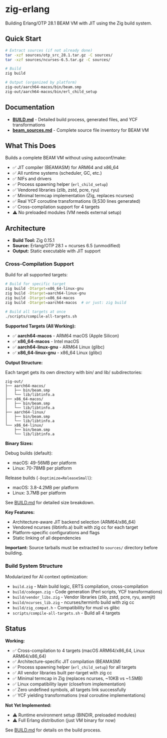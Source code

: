 # zig-erlang

Building Erlang/OTP 28.1 BEAM VM with JIT using the Zig build system.

## Quick Start

```bash
# Extract sources (if not already done)
tar -xzf sources/otp_src_28.1.tar.gz -C sources/
tar -xzf sources/ncurses-6.5.tar.gz -C sources/

# Build
zig build

# Output (organized by platform)
zig-out/aarch64-macos/bin/beam.smp
zig-out/aarch64-macos/bin/erl_child_setup
```

## Documentation

- **[BUILD.md](BUILD.md)** - Detailed build process, generated files, and YCF transformations
- **[beam_sources.md](beam_sources.md)** - Complete source file inventory for BEAM VM

## What This Does

Builds a complete BEAM VM without using autoconf/make:
- ✅ JIT compiler (BEAMASM) for ARM64 and x86_64
- ✅ All runtime systems (scheduler, GC, etc.)
- ✅ NIFs and drivers
- ✅ Process spawning helper (`erl_child_setup`)
- ✅ Vendored libraries (zlib, zstd, pcre, ryu)
- ✅ Minimal termcap implementation (Zig, replaces ncurses)
- ✅ Real YCF coroutine transformations (9,530 lines generated)
- ✅ Cross-compilation support for 4 targets
- ⚠️ No preloaded modules (VM needs external setup)

## Architecture

- **Build Tool:** Zig 0.15.1
- **Source:** Erlang/OTP 28.1 + ncurses 6.5 (unmodified)
- **Output:** Static executable with JIT support

### Cross-Compilation Support

Build for all supported targets:
```bash
# Build for specific target
zig build -Dtarget=x86_64-linux-gnu
zig build -Dtarget=aarch64-linux-gnu
zig build -Dtarget=x86_64-macos
zig build -Dtarget=aarch64-macos  # or just: zig build

# Build all targets at once
./scripts/compile-all-targets.sh
```

**Supported Targets (All Working):**
- ✅ **aarch64-macos** - ARM64 macOS (Apple Silicon)
- ✅ **x86_64-macos** - Intel macOS
- ✅ **aarch64-linux-gnu** - ARM64 Linux (glibc)
- ✅ **x86_64-linux-gnu** - x86_64 Linux (glibc)

**Output Structure:**

Each target gets its own directory with bin/ and lib/ subdirectories:
```
zig-out/
├── aarch64-macos/
│   ├── bin/beam.smp
│   └── lib/libtinfo.a
├── x86_64-macos/
│   ├── bin/beam.smp
│   └── lib/libtinfo.a
├── aarch64-linux/
│   ├── bin/beam.smp
│   └── lib/libtinfo.a
└── x86_64-linux/
    ├── bin/beam.smp
    └── lib/libtinfo.a
```

**Binary Sizes:**

Debug builds (default):
- macOS: 49-56MB per platform
- Linux: 70-78MB per platform

Release builds (`-Doptimize=ReleaseSmall`):
- macOS: 3.8-4.2MB per platform
- Linux: 3.7MB per platform

See [BUILD.md](BUILD.md) for detailed size breakdown.

**Key Features:**
- Architecture-aware JIT backend selection (ARM64/x86_64)
- Vendored ncurses (libtinfo.a) built with zig cc for each target
- Platform-specific configurations and flags
- Static linking of all dependencies

**Important:** Source tarballs must be extracted to `sources/` directory before building.

### Build System Structure

Modularized for AI context optimization:
- `build.zig` - Main build logic, ERTS compilation, cross-compilation
- `build/codegen.zig` - Code generation (Perl scripts, YCF transformations)
- `build/vendor_libs.zig` - Vendor libraries (zlib, zstd, pcre, ryu, asmjit)
- `build/ncurses_lib.zig` - ncurses/terminfo build with zig cc
- `build/zig_compat.h` - Compatibility for musl vs glibc
- `scripts/compile-all-targets.sh` - Build all 4 targets

## Status

**Working:**
- ✅ Cross-compilation to 4 targets (macOS ARM64/x86_64, Linux ARM64/x86_64)
- ✅ Architecture-specific JIT compilation (BEAMASM)
- ✅ Process spawning helper (`erl_child_setup`) for all targets
- ✅ All vendor libraries built per-target with zig cc
- ✅ Minimal termcap in Zig (replaces ncurses, ~10KB vs ~1.5MB)
- ✅ Linux compatibility layer (closefrom implementation)
- ✅ Zero undefined symbols, all targets link successfully
- ✅ YCF yielding transformations (real coroutine implementations)

**Not Yet Implemented:**
- ⚠️ Runtime environment setup (BINDIR, preloaded modules)
- ⚠️ Full Erlang distribution (just VM binary for now)

See [BUILD.md](BUILD.md) for details on the build process.
